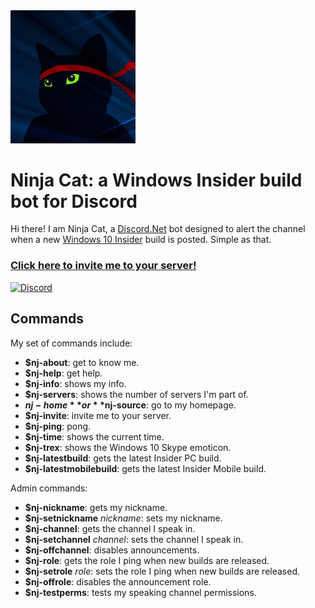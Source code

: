 <img src="src/ninjacat.jpg?raw=true" alt="Avatar" width="200" />

# Ninja Cat: a Windows Insider build bot for Discord
Hi there! I am Ninja Cat, a [Discord.Net](https://github.com/RogueException/Discord.Net) bot designed to alert the channel when a new [Windows 10 Insider](https://insider.windows.com/) build is posted. Simple as that.

### [Click here to invite me to your server!](https://discordapp.com/oauth2/authorize?permissions=19456&client_id=232369430456172545&scope=bot) ###

 [![Discord](https://discordapp.com/api/guilds/232352575196889091/widget.png)](https://discord.gg/BVPjbk6)

## Commands ##
My set of commands include:
* **$nj-about**: get to know me.
* **$nj-help**: get help.
* **$nj-info**: shows my info.
* **$nj-servers**: shows the number of servers I'm part of.
* **$nj-home** or **$nj-source**: go to my homepage.
* **$nj-invite**: invite me to your server.
* **$nj-ping**: pong.
* **$nj-time**: shows the current time.
* **$nj-trex**: shows the Windows 10 Skype emoticon.
* **$nj-latestbuild**: gets the latest Insider PC build.
* **$nj-latestmobilebuild**: gets the latest Insider Mobile build.


Admin commands:
* **$nj-nickname**: gets my nickname.
* **$nj-setnickname** *nickname*: sets my nickname.
* **$nj-channel**: gets the channel I speak in.
* **$nj-setchannel** *channel*: sets the channel I speak in.
* **$nj-offchannel**: disables announcements.
* **$nj-role**: gets the role I ping when new builds are released.
* **$nj-setrole** *role*: sets the role I ping when new builds are released.
* **$nj-offrole**: disables the announcement role.
* **$nj-testperms**: tests my speaking channel permissions.
